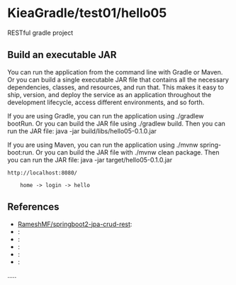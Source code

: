 KieaGradle/test01/hello05
================================================

RESTful gradle project

Build an executable JAR
-----------------------
You can run the application from the command line with Gradle or Maven.
Or you can build a single executable JAR file that contains all the necessary dependencies,
classes, and resources, and run that.
This makes it easy to ship, version, and deploy the service as an application throughout
the development lifecycle, access different environments, and so forth.
  
If you are using Gradle, you can run the application using ./gradlew bootRun.
Or you can build the JAR file using ./gradlew build.
Then you can run the JAR file: java -jar build/libs/hello05-0.1.0.jar
  
If you are using Maven, you can run the application using ./mvnw spring-boot:run.
Or you can build the JAR file with ./mvnw clean package. 
Then you can run the JAR file: java -jar target/hello05-0.1.0.jar

```
http://localhost:8080/

	home -> login -> hello

```


References
----------
- [RameshMF/springboot2-jpa-crud-rest](https://github.com/RameshMF/springboot2-jpa-crud-rest):
- []( ""):
- []( ""):
- []( ""):
- []( ""):
- []( ""):

.....



